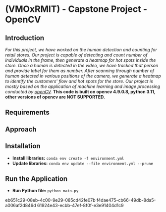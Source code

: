 # (VMOxRMIT) - Capstone Project - OpenCV

## Introduction 
_For this project, we have worked on the human detection and counting for retail stores. Our project is capable of detecting and count number of individuals in the frame, then generate a heatmap for hot spots inside the store. Once a human is detected in the video, we have tracked that person and provide label for them as number. After scanning through number of human detected in various positions of the camera, we generate a heatmap to identify the customers' flow and hot spots for the store. Our project is mostly based on the application of machine learning and image processing conducted by [openCV](http://opencv.org)._ **This code is built on opencv 4.9.0.8, python 3.11, other versions of opencv are NOT SUPPORTED.** 

## Requirements

## Approach

## Installation 
* **Install libraries:** 
  `conda env create -f environment.yml`
* **Update libraries:** 
`conda env update --file environment.yml --prune`
## Run the Application
 * **Run Python file:** 
  `python main.py`

eb651c29-08eb-4c00-9e29-085cd42fe07b
f4dae475-cb66-49db-8da5-a006af2d846d
61924e43-ecbb-47ef-8f0f-e3e91404d1c9
